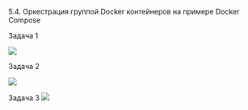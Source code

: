 5.4. Оркестрация группой Docker контейнеров на примере Docker Compose

Задача 1

![](../../Изображения/zadacha1.jpg)

Задача 2

![](../../Изображения/zadacha2.jpg)

Задача 3
![](../../Изображения/zadacha3.jpg)
